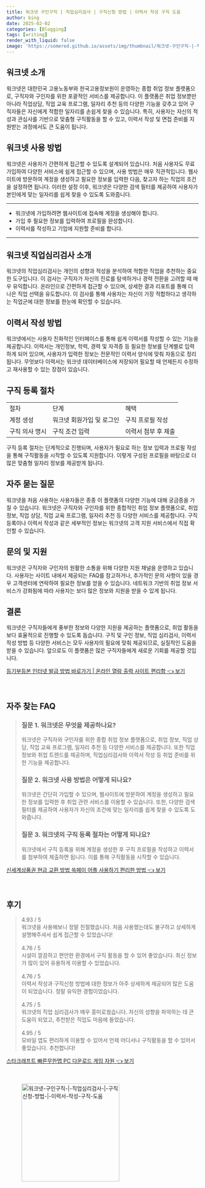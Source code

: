 ```yaml
---
title: 워크넷 구인구직 | 직업심리검사 | 구직신청 방법 | 이력서 작성 구직 도움
author: bing
date: 2025-02-02
categories: [Blogging]
tags: [writing]
render_with_liquid: false
image: 'https://somered.github.io/assets/img/thumbnail/워크넷-구인구직-|-직업심리검사-|-구직신청-방법-|-이력서-작성-구직-도움.webp'
---
```



<h2 id='워크넷_소개'>워크넷 소개</h2>

<p>워크넷은 대한민국 고용노동부와 한국고용정보원이 운영하는 종합 취업 정보 플랫폼으로, 구직자와 구인자를 위한 포괄적인 서비스를 제공합니다. 이 플랫폼은 취업 정보뿐만 아니라 직업상담, 직업 교육 프로그램, 일자리 추천 등의 다양한 기능을 갖추고 있어 구직자들은 자신에게 적합한 일자리를 손쉽게 찾을 수 있습니다. 특히, 사용자는 자신의 적성과 관심사를 기반으로 맞춤형 구직활동을 할 수 있고, 이력서 작성 및 면접 준비를 지원받는 과정에서도 큰 도움이 됩니다.</p>

<h2 id='워크넷_사용_방법'>워크넷 사용 방법</h2>

<p>워크넷은 사용자가 간편하게 접근할 수 있도록 설계되어 있습니다. 처음 사용자도 무료 가입하여 다양한 서비스에 쉽게 접근할 수 있으며, 사용 방법은 매우 직관적입니다. 웹사이트에 방문하여 계정을 생성하고 필요한 정보를 입력한 다음, 찾고자 하는 직업의 조건을 설정하면 됩니다. 이러한 설정 이후, 워크넷은 다양한 검색 필터를 제공하여 사용자가 본인에게 맞는 일자리를 쉽게 찾을 수 있도록 도와줍니다.</p>

<hr />

<ul>
    <li>워크넷에 가입하려면 웹사이트에 접속해 계정을 생성해야 합니다.</li>
    <li>가입 후 필요한 정보를 입력하여 프로필을 완성합니다.</li>
    <li>이력서를 작성하고 기업에 지원할 준비를 합니다.</li>
</ul>

<hr />

<h2 id='직업심리검사_소개'>워크넷 직업심리검사 소개</h2>

<p>워크넷의 직업심리검사는 개인의 성향과 적성을 분석하여 적합한 직업을 추천하는 중요한 도구입니다. 이 검사는 구직자가 자신의 진로를 탐색하거나 경력 전환을 고려할 때 매우 유익합니다. 온라인으로 간편하게 접근할 수 있으며, 상세한 결과 리포트를 통해 더 나은 직업 선택을 유도합니다. 이 검사를 통해 사용자는 자신이 가장 적합하다고 생각하는 직업군에 대한 정보를 한눈에 확인할 수 있습니다.</p>

<h2 id='이력서_작성_방법'>이력서 작성 방법</h2>

<p>워크넷에서는 사용자 친화적인 인터페이스를 통해 쉽게 이력서를 작성할 수 있는 기능을 제공합니다. 이력서는 개인정보, 학력, 경력 및 자격증 등 필요한 정보를 단계별로 입력하게 되어 있으며, 사용자가 입력한 정보는 전문적인 이력서 양식에 맞춰 자동으로 정리됩니다. 무엇보다 이력서는 워크넷 데이터베이스에 저장되어 필요할 때 언제든지 수정하고 재사용할 수 있는 장점이 있습니다.</p>

<h2 id='구직_등록_절차'>구직 등록 절차</h2>

<table>
    <tr>
        <td>절차</td>
        <td>단계</td>
        <td>혜택</td>
    </tr>
    <tr>
        <td>계정 생성</td>
        <td>워크넷 회원가입 및 로그인</td>
        <td>구직 프로필 작성</td>
    </tr>
    <tr>
        <td>구직 의사 명시</td>
        <td>구직 조건 입력</td>
        <td>이력서 첨부 후 제출</td>
    </tr>
</table>

<p>구직 등록 절차는 단계적으로 진행되며, 사용자가 필요로 하는 정보 입력과 프로필 작성을 통해 구직활동을 시작할 수 있도록 지원합니다. 이렇게 구성된 프로필을 바탕으로 더 많은 맞춤형 일자리 정보를 제공받게 됩니다.</p>

<h2 id='자주_묻는_질문'>자주 묻는 질문</h2>

<p>워크넷을 처음 사용하는 사용자들은 종종 이 플랫폼의 다양한 기능에 대해 궁금증을 가질 수 있습니다. 워크넷은 구직자와 구인자를 위한 종합적인 취업 정보 플랫폼으로, 취업 정보, 직업 상담, 직업 교육 프로그램, 일자리 추천 등 다양한 서비스를 제공합니다. 구직 등록이나 이력서 작성과 같은 세부적인 정보는 워크넷의 고객 지원 서비스에서 직접 확인할 수 있습니다.</p>

<h2 id='문의_및_지원'>문의 및 지원</h2>

<p>워크넷은 구직자와 구인자의 원활한 소통을 위해 다양한 지원 채널을 운영하고 있습니다. 사용자는 사이트 내에서 제공되는 FAQ를 참고하거나, 추가적인 문의 사항이 있을 경우 고객센터에 연락하여 필요한 정보를 얻을 수 있습니다. 네트워크 기반의 취업 정보 서비스가 강화됨에 따라 사용자는 보다 많은 정보와 지원을 받을 수 있게 됩니다.</p>

<h2 id='결론'>결론</h2>

<p>워크넷은 구직자들에게 풍부한 정보와 다양한 지원을 제공하는 플랫폼으로, 취업 활동을 보다 효율적으로 진행할 수 있도록 돕습니다. 구직 및 구인 정보, 직업 심리검사, 이력서 작성 방법 등 다양한 서비스는 모두 사용자의 필요에 맞춰 제공되므로, 실질적인 도움을 받을 수 있습니다. 앞으로도 이 플랫폼은 많은 구직자들에게 새로운 기회를 제공할 것입니다.</p>


<p><a class="click-button" title="등기부등본 인터넷 발급 방법 바로가기 | 온라인 열람 출력 사이트 편리함" href="https://somered.github.io/posts/%EB%93%B1%EA%B8%B0%EB%B6%80%EB%93%B1%EB%B3%B8-%EC%9D%B8%ED%84%B0%EB%84%B7-%EB%B0%9C%EA%B8%89-%EB%B0%A9%EB%B2%95-%EB%B0%94%EB%A1%9C%EA%B0%80%EA%B8%B0-%EC%98%A8%EB%9D%BC%EC%9D%B8-%EC%97%B4%EB%9E%8C-%EC%B6%9C%EB%A0%A5-%EC%82%AC%EC%9D%B4%ED%8A%B8-%ED%8E%B8%EB%A6%AC%ED%95%A8/" rel="dofollow">등기부등본 인터넷 발급 방법 바로가기 | 온라인 열람 출력 사이트 편리함 👈 보기</a></p><br>
<h2 id='자주_찾는_FAQ'>자주 찾는 FAQ</h2>
<div itemscope="" itemtype="https://schema.org/FAQPage"> 
<blockquote> 
<div itemscope="" itemprop="mainEntity" itemtype="https://schema.org/Question"> 
<h3 itemprop="name">질문 1. 워크넷은 무엇을 제공하나요?</h3> 
<div itemscope="" itemprop="acceptedAnswer" itemtype="https://schema.org/Answer"> 
<span itemprop="text"> 
<p>워크넷은 구직자와 구인자를 위한 종합 취업 정보 플랫폼으로, 취업 정보, 직업 상담, 직업 교육 프로그램, 일자리 추천 등 다양한 서비스를 제공합니다. 또한 직업 정보와 취업 트렌드를 제공하며, 직업심리검사와 이력서 작성 등 취업 준비를 위한 기능을 제공합니다.</p> 
</span> 
</div> 
</div> 

<div itemscope="" itemprop="mainEntity" itemtype="https://schema.org/Question"> 
<h3 itemprop="name">질문 2. 워크넷 사용 방법은 어떻게 되나요?</h3> 
<div itemscope="" itemprop="acceptedAnswer" itemtype="https://schema.org/Answer"> 
<span itemprop="text"> 
<p>워크넷은 간단히 가입할 수 있으며, 웹사이트에 방문하여 계정을 생성하고 필요한 정보를 입력한 후 취업 관련 서비스를 이용할 수 있습니다. 또한, 다양한 검색 필터를 제공하여 사용자가 자신의 조건에 맞는 일자리를 쉽게 찾을 수 있도록 도와줍니다.</p> 
</span> 
</div> 
</div> 

<div itemscope="" itemprop="mainEntity" itemtype="https://schema.org/Question"> 
<h3 itemprop="name">질문 3. 워크넷의 구직 등록 절차는 어떻게 되나요?</h3> 
<div itemscope="" itemprop="acceptedAnswer" itemtype="https://schema.org/Answer"> 
<span itemprop="text"> 
<p>워크넷에서 구직 등록을 위해 계정을 생성한 후 구직 프로필을 작성하고 이력서를 첨부하여 제출하면 됩니다. 이를 통해 구직활동을 시작할 수 있습니다.</p> 
</span> 
</div> 
</div> 
</blockquote> 
</div>
<p><a class="click-button" title="신세계상품권 현금 교환 방법 쓱페이 어플 사용하기 편리한 방법" href="https://somered.github.io/posts/%EC%8B%A0%EC%84%B8%EA%B3%84%EC%83%81%ED%92%88%EA%B6%8C-%ED%98%84%EA%B8%88-%EA%B5%90%ED%99%98-%EB%B0%A9%EB%B2%95-%EC%93%B1%ED%8E%98%EC%9D%B4-%EC%96%B4%ED%94%8C-%EC%82%AC%EC%9A%A9%ED%95%98%EA%B8%B0-%ED%8E%B8%EB%A6%AC%ED%95%9C-%EB%B0%A9%EB%B2%95/" rel="dofollow">신세계상품권 현금 교환 방법 쓱페이 어플 사용하기 편리한 방법 👈 보기</a></p><br>
<h2 id='후기'>후기</h2>
<div itemscope itemtype="https://schema.org/Product">
  <blockquote>
  <div itemprop="review" itemscope itemtype="https://schema.org/Review">
      <div itemprop="reviewRating" itemscope itemtype="https://schema.org/Rating"> <span itemprop="ratingValue">4.93</span> / <span itemprop="bestRating">5</span> </div>
      <span itemprop="reviewBody">워크넷을 사용해보니 정말 친절했습니다. 처음 사용했는데도 불구하고 상세하게 설명해주셔서 쉽게 접근할 수 있었습니다!</span>
  </div>
  <br>
  <div itemprop="review" itemscope itemtype="https://schema.org/Review">
      <div itemprop="reviewRating" itemscope itemtype="https://schema.org/Rating"> <span itemprop="ratingValue">4.76</span> / <span itemprop="bestRating">5</span> </div>
      <span itemprop="reviewBody">시설이 깔끔하고 편안한 환경에서 구직 활동을 할 수 있어 좋았습니다. 최신 정보가 많이 있어 유용하게 이용할 수 있었습니다.</span>
  </div>
  <br>
  <div itemprop="review" itemscope itemtype="https://schema.org/Review">
      <div itemprop="reviewRating" itemscope itemtype="https://schema.org/Rating"> <span itemprop="ratingValue">4.76</span> / <span itemprop="bestRating">5</span> </div>
      <span itemprop="reviewBody">이력서 작성과 구직신청 방법에 대한 정보가 아주 상세하게 제공되어 많은 도움이 되었습니다. 정말 유익한 경험이었습니다.</span>
  </div>
  <br>
  <div itemprop="review" itemscope itemtype="https://schema.org/Review">
      <div itemprop="reviewRating" itemscope itemtype="https://schema.org/Rating"> <span itemprop="ratingValue">4.75</span> / <span itemprop="bestRating">5</span> </div>
      <span itemprop="reviewBody">워크넷의 직업 심리검사가 매우 흥미로웠습니다. 자신의 성향을 파악하는 데 큰 도움이 되었고, 추천받은 직업도 마음에 들었습니다.</span>
  </div>
  <br>
  <div itemprop="review" itemscope itemtype="https://schema.org/Review">
      <div itemprop="reviewRating" itemscope itemtype="https://schema.org/Rating"> <span itemprop="ratingValue">4.95</span> / <span itemprop="bestRating">5</span> </div>
      <span itemprop="reviewBody">모바일 앱도 편리하게 이용할 수 있어서 언제 어디서나 구직활동을 할 수 있어서 좋았습니다. 추천합니다!</span>
  </div>
  </blockquote>
</div>
<p><a class="click-button" title="스타크래프트 빠른무한맵 PC 다운로드 게임 자원" href="https://somered.github.io/posts/%EC%8A%A4%ED%83%80%ED%81%AC%EB%9E%98%ED%94%84%ED%8A%B8-%EB%B9%A0%EB%A5%B8%EB%AC%B4%ED%95%9C%EB%A7%B5-PC-%EB%8B%A4%EC%9A%B4%EB%A1%9C%EB%93%9C-%EA%B2%8C%EC%9E%84-%EC%9E%90%EC%9B%90/" rel="dofollow">스타크래프트 빠른무한맵 PC 다운로드 게임 자원 👈 보기</a></p><br>
<figure class="image"><img src="https://somered.github.io/assets/img/thumbnail/워크넷-구인구직-|-직업심리검사-|-구직신청-방법-|-이력서-작성-구직-도움.webp" alt="워크넷-구인구직-|-직업심리검사-|-구직신청-방법-|-이력서-작성-구직-도움" width="256" height="256"></figure>